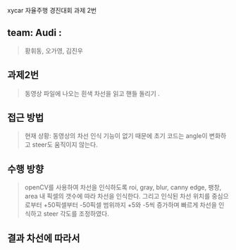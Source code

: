 xycar 자율주행 경진대회 과제 2번

## team: Audi :
> 황휘동, 오가영, 김진우

## 과제2번
> 동영상 파일에 나오는 흰색 차선을 읽고 핸들 돌리기 .

## 접근 방법
> 현재 상황: 동영상의 차선 인식 기능이 없기 때문에 초기 코드는 angle이 변화하고 steer도 움직이지 않는다.

## 수행 방향
> openCV를 사용하여 차선을 인식하도록 roi, gray, blur, canny edge, 팽창, area 내 픽셀의 갯수에 따라 차선을 인식한다. 그리고 인식된 차선 위치를 중심으로부터 +50픽셀부터 -50픽셀 범위까지 +5와 -5씩 증가하며 빠르게 차선을 인식하고 steer 각도를 조정하였다.

## 결과 차선에 따라서
